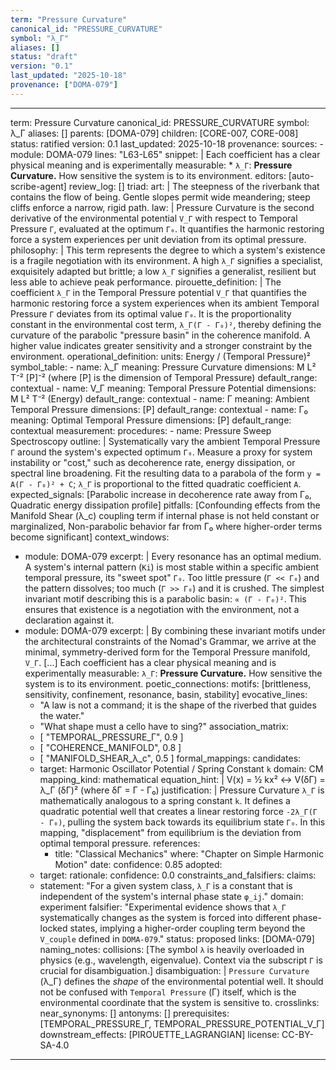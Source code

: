 ```yaml
---
term: "Pressure Curvature"
canonical_id: "PRESSURE_CURVATURE"
symbol: "λ_Γ"
aliases: []
status: "draft"
version: "0.1"
last_updated: "2025-10-18"
provenance: ["DOMA-079"]
---
```


---
term: Pressure Curvature
canonical_id: PRESSURE_CURVATURE
symbol: λ_Γ
aliases: []
parents: [DOMA-079]
children: [CORE-007, CORE-008]
status: ratified
version: 0.1
last_updated: 2025-10-18
provenance:
  sources:
    - module: DOMA-079
      lines: "L63-L65"
      snippet: |
        Each coefficient has a clear physical meaning and is experimentally measurable:
        *   `λ_Γ`: **Pressure Curvature.** How sensitive the system is to its environment.
  editors: [auto-scribe-agent]
  review_log: []
triad:
  art: |
    The steepness of the riverbank that contains the flow of being. Gentle slopes permit wide meandering; steep cliffs enforce a narrow, rigid path.
  law: |
    Pressure Curvature is the second derivative of the environmental potential `V_Γ` with respect to Temporal Pressure `Γ`, evaluated at the optimum `Γ₀`. It quantifies the harmonic restoring force a system experiences per unit deviation from its optimal pressure.
  philosophy: |
    This term represents the degree to which a system's existence is a fragile negotiation with its environment. A high `λ_Γ` signifies a specialist, exquisitely adapted but brittle; a low `λ_Γ` signifies a generalist, resilient but less able to achieve peak performance.
pirouette_definition: |
  The coefficient `λ_Γ` in the Temporal Pressure potential `V_Γ` that quantifies the harmonic restoring force a system experiences when its ambient Temporal Pressure `Γ` deviates from its optimal value `Γ₀`. It is the proportionality constant in the environmental cost term, `λ_Γ(Γ - Γ₀)²`, thereby defining the curvature of the parabolic "pressure basin" in the coherence manifold. A higher value indicates greater sensitivity and a stronger constraint by the environment.
operational_definition:
  units: Energy / (Temporal Pressure)²
  symbol_table:
    - name: λ_Γ
      meaning: Pressure Curvature
      dimensions: M L² T⁻² [P]⁻² (where [P] is the dimension of Temporal Pressure)
      default_range: contextual
    - name: V_Γ
      meaning: Temporal Pressure Potential
      dimensions: M L² T⁻² (Energy)
      default_range: contextual
    - name: Γ
      meaning: Ambient Temporal Pressure
      dimensions: [P]
      default_range: contextual
    - name: Γ₀
      meaning: Optimal Temporal Pressure
      dimensions: [P]
      default_range: contextual
  measurement:
    procedures:
      - name: Pressure Sweep Spectroscopy
        outline: |
          Systematically vary the ambient Temporal Pressure `Γ` around the system's expected optimum `Γ₀`. Measure a proxy for system instability or "cost," such as decoherence rate, energy dissipation, or spectral line broadening. Fit the resulting data to a parabola of the form `y = A(Γ - Γ₀)² + C`; `λ_Γ` is proportional to the fitted quadratic coefficient `A`.
        expected_signals: [Parabolic increase in decoherence rate away from Γ₀, Quadratic energy dissipation profile]
        pitfalls: [Confounding effects from the Manifold Shear (λ_c) coupling term if internal phase is not held constant or marginalized, Non-parabolic behavior far from Γ₀ where higher-order terms become significant]
context_windows:
  - module: DOMA-079
    excerpt: |
      Every resonance has an optimal medium. A system's internal pattern (`Ki`) is most stable within a specific ambient temporal pressure, its "sweet spot" `Γ₀`. Too little pressure (`Γ << Γ₀`) and the pattern dissolves; too much (`Γ >> Γ₀`) and it is crushed. The simplest invariant motif describing this is a parabolic basin: `∝ (Γ - Γ₀)²`. This ensures that existence is a negotiation with the environment, not a declaration against it.
  - module: DOMA-079
    excerpt: |
      By combining these invariant motifs under the architectural constraints of the Nomad's Grammar, we arrive at the minimal, symmetry-derived form for the Temporal Pressure manifold, `V_Γ`. [...] Each coefficient has a clear physical meaning and is experimentally measurable: `λ_Γ`: **Pressure Curvature.** How sensitive the system is to its environment.
poetic_connections:
  motifs: [brittleness, sensitivity, confinement, resonance, basin, stability]
  evocative_lines:
    - "A law is not a command; it is the shape of the riverbed that guides the water."
    - "What shape must a cello have to sing?"
  association_matrix:
    - [ "TEMPORAL_PRESSURE_Γ", 0.9 ]
    - [ "COHERENCE_MANIFOLD", 0.8 ]
    - [ "MANIFOLD_SHEAR_λ_c", 0.5 ]
formal_mappings:
  candidates:
    - target: Harmonic Oscillator Potential / Spring Constant `k`
      domain: CM
      mapping_kind: mathematical
      equation_hint: |
        V(x) = ½ kx²  ↔  V(δΓ) = λ_Γ (δΓ)²   (where δΓ = Γ - Γ₀)
      justification: |
        Pressure Curvature `λ_Γ` is mathematically analogous to a spring constant `k`. It defines a quadratic potential well that creates a linear restoring force `-2λ_Γ(Γ - Γ₀)`, pulling the system back towards its equilibrium state `Γ₀`. In this mapping, "displacement" from equilibrium is the deviation from optimal temporal pressure.
      references:
        - title: "Classical Mechanics"
          where: "Chapter on Simple Harmonic Motion"
          date:
      confidence: 0.85
  adopted:
    - target:
      rationale:
      confidence: 0.0
constraints_and_falsifiers:
  claims:
    - statement: "For a given system class, `λ_Γ` is a constant that is independent of the system's internal phase state `φ_ij`."
      domain: experiment
      falsifier: "Experimental evidence shows that `λ_Γ` systematically changes as the system is forced into different phase-locked states, implying a higher-order coupling term beyond the `V_couple` defined in `DOMA-079`."
      status: proposed
      links: [DOMA-079]
naming_notes:
  collisions: [The symbol `λ` is heavily overloaded in physics (e.g., wavelength, eigenvalue). Context via the subscript `Γ` is crucial for disambiguation.]
  disambiguation: |
    `Pressure Curvature` (λ_Γ) defines the *shape* of the environmental potential well. It should not be confused with `Temporal Pressure` (Γ) itself, which is the environmental coordinate that the system is sensitive to.
crosslinks:
  near_synonyms: []
  antonyms: []
  prerequisites: [TEMPORAL_PRESSURE_Γ, TEMPORAL_PRESSURE_POTENTIAL_V_Γ]
  downstream_effects: [PIROUETTE_LAGRANGIAN]
license: CC-BY-SA-4.0
---